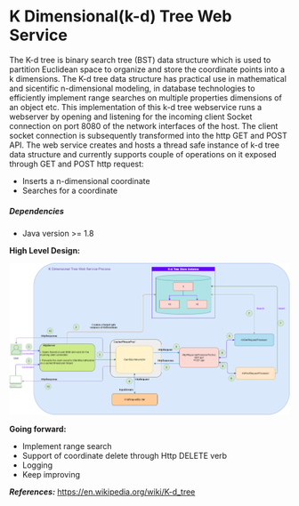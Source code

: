 # K Dimensional(k-d) Tree Web Service
The K-d tree is binary search tree (BST) data structure which is used to partition Euclidean space to organize and store the coordinate points into a k dimensions. The K-d tree data structure has practical use in mathematical and sicentific n-dimensional modeling, in database technologies to efficiently implement range searches on multiple properties dimensions of an object etc. 
This implementation of this k-d tree webservice runs a webserver by opening and listening for the incoming client Socket connection on port 8080 of the network interfaces of the host. The client socket connection is subsequently transformed into the http GET and POST API. The web service creates and hosts a thread safe instance of k-d tree data structure and currently supports couple of operations on it exposed through GET and POST http request:
- Inserts a n-dimensional coordinate
- Searches for a coordinate

##### Dependencies
- Java version >= 1.8

**High Level Design:**

![alternativetext](/kd-tree-webservice-design.png)


**Going forward:**
- Implement range search
- Support of coordinate delete through Http DELETE verb
- Logging
- Keep improving

***References:***
https://en.wikipedia.org/wiki/K-d_tree


